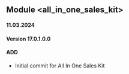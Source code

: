 ## Module <all_in_one_sales_kit>

#### 11.03.2024
#### Version 17.0.1.0.0
#### ADD

- Initial commit for All In One Sales Kit
